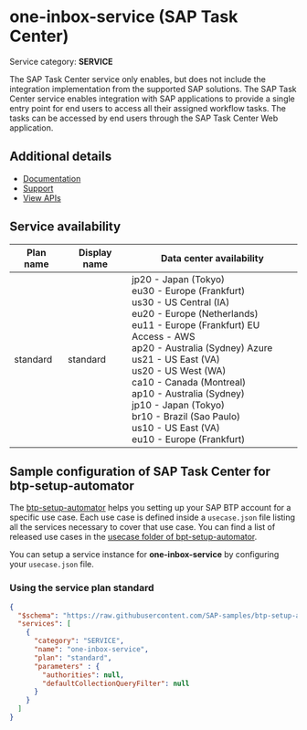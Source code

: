 # **one-inbox-service** (SAP Task Center)

Service category: **SERVICE**

The SAP Task Center service only enables, but does not include the integration implementation from the supported SAP solutions. The SAP Task Center service enables integration with SAP applications to provide a single entry point for end users to access all their assigned workflow tasks. The tasks can be accessed by end users through the SAP Task Center Web application.

## Additional details

- [Documentation](https://help.sap.com/viewer/product/TASK_CENTER/Cloud/en-US)
- [Support](https://help.sap.com/viewer/08cbda59b4954e93abb2ec85f1db399d/Cloud/en-US/9693186f1fe54cbe801085d6bdfe8287.html)
- [View APIs](https://cloudintegration.int.sap.eu2.hana.ondemand.com/package/SAPTaskCenter)

## Service availability

| Plan name | Display name | Data center availability  |
|------|----------------|---------------------------|
|  standard  |  standard  | jp20 - Japan (Tokyo)<br> eu30 - Europe (Frankfurt)<br> us30 - US Central (IA)<br> eu20 - Europe (Netherlands)<br> eu11 - Europe (Frankfurt) EU Access - AWS<br> ap20 - Australia (Sydney) Azure<br> us21 - US East (VA)<br> us20 - US West (WA)<br> ca10 - Canada (Montreal)<br> ap10 - Australia (Sydney)<br> jp10 - Japan (Tokyo)<br> br10 - Brazil (Sao Paulo)<br> us10 - US East (VA)<br> eu10 - Europe (Frankfurt)  |

## Sample configuration of **SAP Task Center** for btp-setup-automator

The [btp-setup-automator](https://github.com/SAP-samples/btp-setup-automator) helps you setting up your SAP BTP account for a specific use case. Each use case is defined inside a `usecase.json` file listing all the services necessary to cover that use case. You can find a list of released use cases in the [usecase folder of bpt-setup-automator](https://github.com/SAP-samples/btp-setup-automator/tree/main/usecases).

You can setup a service instance for **one-inbox-service** by configuring your `usecase.json` file.

### Using the service plan **standard**

```json
{
  "$schema": "https://raw.githubusercontent.com/SAP-samples/btp-setup-automator/main/libs/btpsa-usecase.json",
  "services": [
    {
      "category": "SERVICE",
      "name": "one-inbox-service",
      "plan": "standard", 
      "parameters" : { 
        "authorities": null,
        "defaultCollectionQueryFilter": null
      }
    }
  ]
}
```
